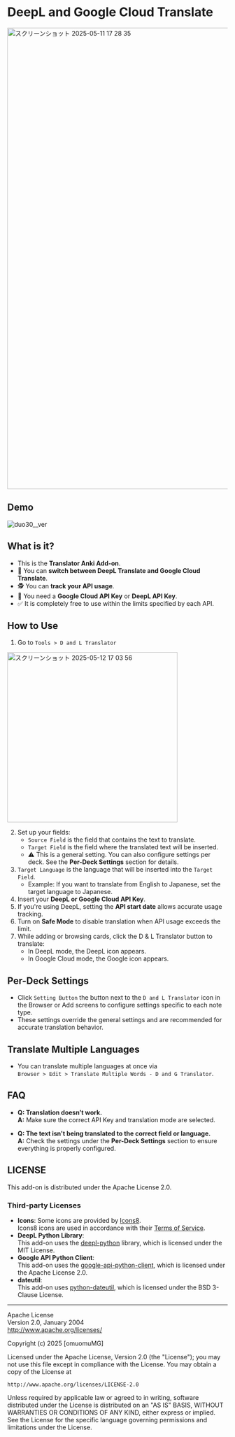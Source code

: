 # DeepL and Google Cloud Translate
<img width="1055" alt="スクリーンショット 2025-05-11 17 28 35" src="https://github.com/user-attachments/assets/d97d4cfa-682f-4bf7-9884-f68bb311affa" />

## Demo
![duo30__ver](https://github.com/user-attachments/assets/a8dd86d7-435c-48fc-ba24-75c29ae87090)

## What is it?

- This is the **Translator Anki Add-on**.
- 🔀 You can **switch between DeepL Translate and Google Cloud Translate**.
- 🕵️ You can **track your API usage**.
- 🔑 You need a **Google Cloud API Key** or **DeepL API Key**.
- ✅ It is completely free to use within the limits specified by each API.

## How to Use

1. Go to `Tools > D and L Translator`

<img width="389" alt="スクリーンショット 2025-05-12 17 03 56" src="https://github.com/user-attachments/assets/a96be101-ec51-4d15-8d5d-966f0ab77a18" />


2. Set up your fields:
   - `Source Field` is the field that contains the text to translate.
   - `Target Field` is the field where the translated text will be inserted.
   - ⚠️ This is a general setting. You can also configure settings per deck. See the **Per-Deck Settings** section for details.
4. `Target Language` is the language that will be inserted into the `Target Field`.
   - Example: If you want to translate from English to Japanese, set the target language to Japanese.
5. Insert your **DeepL or Google Cloud API Key**.
6. If you're using DeepL, setting the **API start date** allows accurate usage tracking.
7. Turn on **Safe Mode** to disable translation when API usage exceeds the limit.
8. While adding or browsing cards, click the D & L Translator button to translate:
   - In DeepL mode, the DeepL icon appears.
   - In Google Cloud mode, the Google icon appears.

## Per-Deck Settings


- Click `Setting Button` the button next to the `D and L Translator` icon in the Browser or Add screens to configure settings specific to each note type.
- These settings override the general settings and are recommended for accurate translation behavior.

## Translate Multiple Languages

- You can translate multiple languages at once via  
  `Browser > Edit > Translate Multiple Words - D and G Translator`.

## FAQ

- **Q: Translation doesn’t work.**  
  **A:** Make sure the correct API Key and translation mode are selected.

- **Q: The text isn't being translated to the correct field or language.**  
  **A:** Check the settings under the **Per-Deck Settings** section to ensure everything is properly configured.

## LICENSE

This add-on is distributed under the Apache License 2.0.

### Third-party Licenses

- **Icons**: Some icons are provided by [Icons8](https://icons8.com/).  
  Icons8 icons are used in accordance with their [Terms of Service](https://icons8.com/license).
- **DeepL Python Library**:  
  This add-on uses the [deepl-python](https://github.com/DeepLcom/deepl-python) library, which is licensed under the MIT License.
- **Google API Python Client**:  
  This add-on uses the [google-api-python-client](https://github.com/googleapis/google-api-python-client), which is licensed under the Apache License 2.0.
- **dateutil**:  
  This add-on uses [python-dateutil](https://github.com/dateutil/dateutil), which is licensed under the BSD 3-Clause License.

---

Apache License  
Version 2.0, January 2004  
http://www.apache.org/licenses/

Copyright (c) 2025 [omuomuMG]

Licensed under the Apache License, Version 2.0 (the "License");
you may not use this file except in compliance with the License.
You may obtain a copy of the License at

    http://www.apache.org/licenses/LICENSE-2.0

Unless required by applicable law or agreed to in writing, software
distributed under the License is distributed on an "AS IS" BASIS,
WITHOUT WARRANTIES OR CONDITIONS OF ANY KIND, either express or implied.
See the License for the specific language governing permissions and
limitations under the License.
